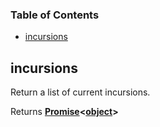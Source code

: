 <!-- Generated by documentation.js. Update this documentation by updating the source code. -->

### Table of Contents

*   [incursions][1]

## incursions

Return a list of current incursions.

Returns **[Promise][2]<[object][3]>**&#x20;

[1]: #incursions

[2]: https://developer.mozilla.org/docs/Web/JavaScript/Reference/Global_Objects/Promise

[3]: https://developer.mozilla.org/docs/Web/JavaScript/Reference/Global_Objects/Object
